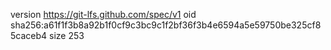 version https://git-lfs.github.com/spec/v1
oid sha256:a61f1f3b8a92b1f0cf9c3bc9c1f2bf36f3b4e6594a5e59750be325cf85caceb4
size 253
